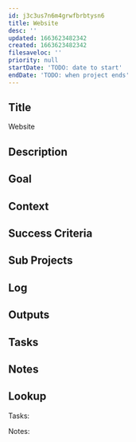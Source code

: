 ```yaml
---
id: j3c3us7n6m4grwfbrbtysn6
title: Website
desc: ''
updated: 1663623482342
created: 1663623482342
filesaveloc: ''
priority: null
startDate: 'TODO: date to start'
endDate: 'TODO: when project ends'
---
```


## Title
Website

## Description


## Goal
<!-- What are you trying to accomplish -->

## Context
<!-- Background information -->

## Success Criteria
<!-- milestones for this project -->

## Sub Projects
<!-- For larger projects, list out sub projects related-->

## Log
<!-- For longer projects, keep a rough log of major events-->

## Outputs
<!-- any outputs that were generated from this project. eg. slides, videos, etc-->

<!-- Everything below this line is work needed to achieve the stated goal-->

## Tasks
<!-- use this space to track current tasks. alternatively, you can also link to your daily journal note -->

## Notes
<!-- use this space for arbitrary notes -->

## Lookup
<!-- relevant prior work or resources -->








Tasks:




Notes:



